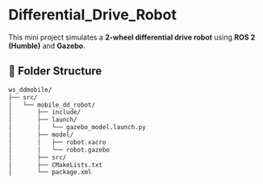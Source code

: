 # Differential_Drive_Robot

This mini project simulates a **2-wheel differential drive robot** using **ROS 2 (Humble)** and **Gazebo**. 
## 📁 Folder Structure
```bash
ws_ddmobile/
├── src/
│   └── mobile_dd_robot/
│       ├── include/
│       ├── launch/
│       │   └── gazebo_model.launch.py
│       ├── model/
│       │   ├── robot.xacro
│       │   └── robot.gazebo
│       ├── src/
│       ├── CMakeLists.txt
│       └── package.xml
